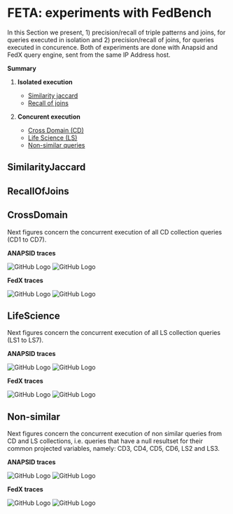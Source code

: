 # FETA: experiments with FedBench

In this Section we present, 1) precision/recall of triple patterns and joins, for queries executed in isolation and 2) precision/recall of joins, for queries executed in concurence. Both of experiments are done with Anapsid and FedX query engine, sent from the same IP Address host.

**Summary**

1. **Isolated execution**
   * [Similarity jaccard](https://github.com/coumbaya/feta/blob/master/experiments_with_fedbench.md#similarityjaccard)
   * [Recall of joins](https://github.com/coumbaya/feta/blob/master/experiments_with_fedbench.md#recallofjoins)

2. **Concurent execution**
   * [Cross Domain (CD)](https://github.com/coumbaya/feta/blob/master/experiments_with_fedbench.md#crossdomain)
   * [Life Science (LS)](https://github.com/coumbaya/feta/blob/master/experiments_with_fedbench.md#lifescience)
   * [Non-similar queries](https://github.com/coumbaya/feta/blob/master/experiments_with_fedbench.md#non-similar)


## SimilarityJaccard

## RecallOfJoins


## CrossDomain

Next figures concern the concurrent execution of all CD collection queries (CD1 to CD7).

**ANAPSID traces**

![GitHub Logo](https://github.com/coumbaya/feta/blob/master/experiments_with_fedbench/execution_figures/ANAPSID_CD_pairJoins_precision_all_traces.jpeg)
![GitHub Logo](https://github.com/coumbaya/feta/blob/master/experiments_with_fedbench/execution_figures/ANAPSID_CD_pairJoins_recall_all_mixages.jpeg)


**FedX traces**

![GitHub Logo](https://github.com/coumbaya/feta/blob/master/experiments_with_fedbench/execution_figures/FEDX_CD_pairJoins_precision_all_mixages.jpeg)
![GitHub Logo](https://github.com/coumbaya/feta/blob/master/experiments_with_fedbench/execution_figures/FEDX_CD_pairJoins_recall_all_mixages.jpeg)

## LifeScience

Next figures concern the concurrent execution of all LS collection queries (LS1 to LS7).

**ANAPSID traces**

![GitHub Logo](https://github.com/coumbaya/feta/blob/master/experiments_with_fedbench/execution_figures/ANAPSID_LS_pairJoins_precision_all_traces.jpeg)
![GitHub Logo](https://github.com/coumbaya/feta/blob/master/experiments_with_fedbench/execution_figures/ANAPSID_LS_pairJoins_recall_all_mixages.jpeg)


**FedX traces**

![GitHub Logo](https://github.com/coumbaya/feta/blob/master/experiments_with_fedbench/execution_figures/FEDX_LS_pairJoins_precision_all_mixages.jpeg)
![GitHub Logo](https://github.com/coumbaya/feta/blob/master/experiments_with_fedbench/execution_figures/FEDX_LS_pairJoins_recall_all_mixages.jpeg)

## Non-similar

Next figures concern the concurrent execution of non similar queries from CD and LS collections, i.e. queries that have a null resultset for their common projected variables, namely: CD3, CD4, CD5, CD6, LS2 and LS3.

**ANAPSID traces**

![GitHub Logo](https://github.com/coumbaya/feta/blob/master/experiments_with_fedbench/execution_figures/ANAPSID_MX_pairJoins_precision_all_traces.jpeg)
![GitHub Logo](https://github.com/coumbaya/feta/blob/master/experiments_with_fedbench/execution_figures/ANAPSID_MX_pairJoins_recall_all_mixages.jpeg)


**FedX traces**

![GitHub Logo](https://github.com/coumbaya/feta/blob/master/experiments_with_fedbench/execution_figures/FEDX_MX_pairJoins_precision_all_mixages.jpeg)
![GitHub Logo](https://github.com/coumbaya/feta/blob/master/experiments_with_fedbench/execution_figures/FEDX_MX_pairJoins_recall_all_mixages.jpeg)
